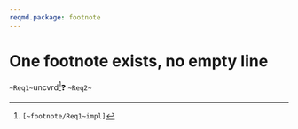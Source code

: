 ```yaml
---
reqmd.package: footnote
---
```

# One footnote exists, no empty line

`~Req1~`uncvrd[^1]❓
`~Req2~`

[^1]: `[~footnote/Req1~impl]`